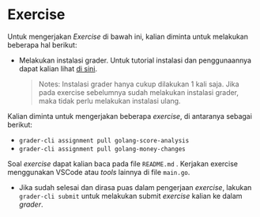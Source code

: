 # Exercise
Untuk mengerjakan *Exercise* di bawah ini, kalian diminta untuk melakukan beberapa hal berikut:
* Melakukan instalasi grader. Untuk tutorial instalasi dan penggunaannya dapat kalian lihat [di sini]().
  >Notes: Instalasi grader hanya cukup dilakukan 1 kali saja. Jika pada exercise sebelumnya sudah melakukan instalasi grader, maka tidak perlu melakukan instalasi ulang.

Kalian diminta untuk mengerjakan beberapa *exercise*, di antaranya sebagai berikut:
* `grader-cli assignment pull golang-score-analysis`
* `grader-cli assignment pull golang-money-changes`

Soal *exercise* dapat kalian baca pada file `README.md` . Kerjakan exercise menggunakan VSCode atau *tools* lainnya di file `main.go`.

* Jika sudah selesai dan dirasa puas dalam pengerjaan *exercise*, lakukan `grader-cli submit` untuk melakukan submit *exercise* kalian ke dalam *grader*.
